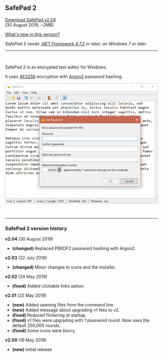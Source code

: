 ## SafePad 2

[Download SafePad v2.04](https://github.com/Arjailer/arjailer.github.io/releases/download/SafePad-2/SafePad.2.Setup.exe) <br /> (30 August 2019, ~2MB)

[What's new in this version?](#history)

_SafePad 2 needs [.NET Framework 4.7.2](https://dotnet.microsoft.com/download) or later, on Windows 7 or later_

---

<br />

SafePad 2 is an encrypted text editor for Windows.

It uses [AES256](https://en.wikipedia.org/wiki/Advanced_Encryption_Standard) encryption with [Argon2](https://en.wikipedia.org/wiki/Argon2) password hashing.

![SafePad 2 screenshot](SafePad2.png)

<br />

---

<a name="history"></a>

### SafePad 2 version history

**v2.04**  (30 August 2019) 
- **(changed)**  Replaced PBKDF2 password hashing with Argon2.

**v2.03**  (22 July 2019) 
- **(changed)**  Minor changes to icons and the installer. 

**v2.02**  (24 May 2019) 
- **(fixed)**  Added clickable links option. 

**v2.01**  (22 May 2019) 
- **(new)**  Added opening files from the command line. 
- **(new)**  Added message about upgrading v1 files to v2. 
- **(fixed)**  Reduced flickering at startup. 
- **(fixed)**  v1 files were upgrading with 1 password round. Now uses the default 250,000 rounds. 
- **(fixed)**  Some icons were blurry. 

**v2.00**  (19 May 2019) 
- **(new)**  Initial release 
